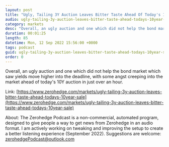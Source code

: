 ```yaml
---
layout: post
title: "Ugly, Tailing 3Y Auction Leaves Bitter Taste Ahead Of Today's 10Year Sale"
audio: ugly-tailing-3y-auction-leaves-bitter-taste-ahead-todays-10year-sale-0
category: markets
desc: "Overall, an ugly auction and one which did not help the bond market which saw yields move higher into the deadline, with some angst creeping into the market ahead of today's 10Y auction in just over an hour."
duration: 00:01:25
length: 85
datetime: Mon, 12 Sep 2022 15:56:00 +0000
tags: podcast
guid: ugly-tailing-3y-auction-leaves-bitter-taste-ahead-todays-10year-sale-0
order: 0
---
```

Overall, an ugly auction and one which did not help the bond market which saw yields move higher into the deadline, with some angst creeping into the market ahead of today's 10Y auction in just over an hour.

Link: [https://www.zerohedge.com/markets/ugly-tailing-3y-auction-leaves-bitter-taste-ahead-todays-10year-sale](https://www.zerohedge.com/markets/ugly-tailing-3y-auction-leaves-bitter-taste-ahead-todays-10year-sale)

About: The Zerohedge Podcast is a non-commercial, automated program, designed to give people a way to get news from Zerohedge in an audio format.  I am actively working on tweaking and improving the setup to create a better listening experience (September 2022).  Suggestions are welcome: [zerohedgePodcast@outlook.com](mailto:zerohedgePodcast@outlook.com)